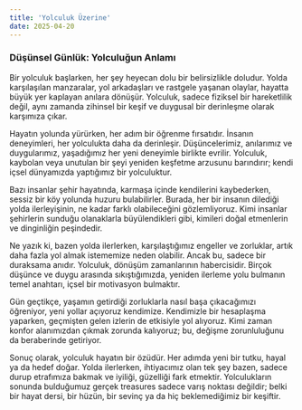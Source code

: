 ```yaml
---
title: 'Yolculuk Üzerine'
date: 2025-04-20
---
```

### Düşünsel Günlük: Yolculuğun Anlamı

Bir yolculuk başlarken, her şey heyecan dolu bir belirsizlikle doludur. Yolda karşılaşılan manzaralar, yol arkadaşları ve rastgele yaşanan olaylar, hayatta büyük yer kaplayan anılara dönüşür. Yolculuk, sadece fiziksel bir hareketlilik değil, aynı zamanda zihinsel bir keşif ve duygusal bir derinleşme olarak karşımıza çıkar.

Hayatın yolunda yürürken, her adım bir öğrenme fırsatıdır. İnsanın deneyimleri, her yolculukta daha da derinleşir. Düşüncelerimiz, anılarımız ve duygularımız, yaşadığımız her yeni deneyimle birlikte evrilir. Yolculuk, kaybolan veya unutulan bir şeyi yeniden keşfetme arzusunu barındırır; kendi içsel dünyamızda yaptığımız bir yolculuktur.

Bazı insanlar şehir hayatında, karmaşa içinde kendilerini kaybederken, sessiz bir köy yolunda huzuru bulabilirler. Burada, her bir insanın dilediği yolda ilerleyişinin, ne kadar farklı olabileceğini gözlemliyoruz. Kimi insanlar şehirlerin sunduğu olanaklarla büyülendikleri gibi, kimileri doğal etmenlerin ve dinginliğin peşindedir.

Ne yazık ki, bazen yolda ilerlerken, karşılaştığımız engeller ve zorluklar, artık daha fazla yol almak istememize neden olabilir. Ancak bu, sadece bir duraksama anıdır. Yolculuk, dönüşüm zamanlarının habercisidir. Birçok düşünce ve duygu arasında sıkıştığımızda, yeniden ilerleme yolu bulmanın temel anahtarı, içsel bir motivasyon bulmaktır.

Gün geçtikçe, yaşamın getirdiği zorluklarla nasıl başa çıkacağımızı öğreniyor, yeni yollar açıyoruz kendimize. Kendimizle bir hesaplaşma yaparken, geçmişten gelen izlerin de etkisiyle yol alıyoruz. Kimi zaman konfor alanımızdan çıkmak zorunda kalıyoruz; bu, değişme zorunluluğunu da beraberinde getiriyor.

Sonuç olarak, yolculuk hayatın bir özüdür. Her adımda yeni bir tutku, hayal ya da hedef doğar. Yolda ilerlerken, ihtiyacımız olan tek şey bazen, sadece durup etrafımıza bakmak ve iyiliği, güzelliği fark etmektir. Yolculukların sonunda bulduğumuz gerçek treasures sadece varış noktası değildir; belki bir hayat dersi, bir hüzün, bir sevinç ya da hiç beklemediğimiz bir keşiftir.
